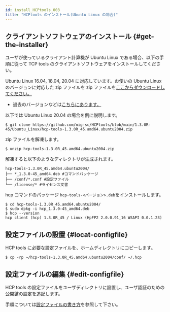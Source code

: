 ```yaml
---
id: install_HCPtools_003
title: "HCPtools のインストール(Ubuntu Linux の場合)"
---
```


## クライアントソフトウェアのインストール {#get-the-installer}

ユーザが使っているクライアント計算機が Ubuntu Linux である場合、以下の手順に従って TCP tools のクライアントソフトウェアをインストールしてください。

Ubuntu Linux 16.04, 18.04, 20.04 に対応しています。お使いの Ubuntu Linux のバージョンに対応した zip ファイルを zip ファイルを[ここからダウンロードしてください。](https://github.com/nig-sc/HCPtools/tree/main/1.3.0R-45/Ubuntu_Linux)
- 過去のバージョンなどは<a href="https://github.com/nig-sc/HCPtools">こちらにあります。</a>


以下では Ubuntu Linux 20.04 の場合を例に説明します。

```
$ git clone https://github.com/nig-sc/HCPtools/blob/main/1.3.0R-45/Ubuntu_Linux/hcp-tools-1.3.0R_45.amd64.ubuntu2004.zip
```


zip ファイルを解凍します。

```
$ unzip hcp-tools-1.3.0R_45.amd64.ubuntu2004.zip
```

解凍すると以下のようなディレクトリが生成されます。

```
hcp-tools-1.3.0R_45.amd64.ubuntu2004/
├── *_1.3.0-45_amd64.deb #コマンドパッケージ
├── /conf/*.conf #設定ファイル
└── /license/* #ライセンス文書
```

hcp コマンドのパッケージ `hcp-tools-<バージョン>.deb`をインストールします。

```
$ cd hcp-tools-1.3.0R_45.amd64.ubuntu2004/
$ sudo dpkg -i hcp_1.3.0-45_amd64.deb
$ hcp --version
hcp client (hcp) 1.3.0R_45 / Linux (HpFP2 2.0.0.91_16 WSAPI 0.0.1.23)
```

## 設定ファイルの設置 {#locat-configfile}

HCP tools に必要な設定ファイルを、ホームディレクトリにコピーします。

```
$ cp -rp ~/hcp-tools-1.3.0R_45.amd64.ubuntu2004/conf/ ~/.hcp
```

## 設定ファイルの編集 {#edit-configfile}

HCP tools の設定ファイルをユーザディレクトリに設置し、ユーザ認証のための公開鍵の設定を追記します。

手順については[設定ファイルの書き方](/software/Archaea_tools/hcptools_conf)を参照して下さい。
